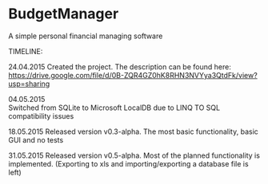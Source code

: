 # BudgetManager
A simple personal financial managing software

TIMELINE:

24.04.2015
Created the project. The description can be found here:
https://drive.google.com/file/d/0B-ZQR4GZ0hK8RHN3NVYya3QtdFk/view?usp=sharing

04.05.2015  
Switched from SQLite to Microsoft LocalDB due to LINQ TO SQL compatibility issues

18.05.2015
Released version v0.3-alpha. The most basic functionality, basic GUI and no tests

31.05.2015
Released version v0.5-alpha. Most of the planned functionality is implemented. (Exporting to xls and importing/exporting a database file is left)
